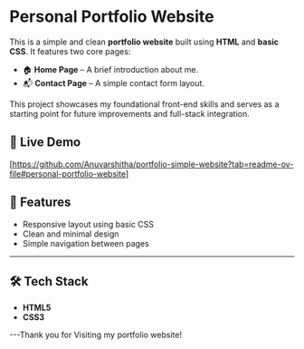 # Personal Portfolio Website

This is a simple and clean **portfolio website** built using **HTML** and **basic CSS**. It features two core pages:

- 🏠 **Home Page** – A brief introduction about me.
- 📬 **Contact Page** – A simple contact form layout.

This project showcases my foundational front-end skills and serves as a starting point for future improvements and full-stack integration.

## 🔗 Live Demo

[https://github.com/Anuvarshitha/portfolio-simple-website?tab=readme-ov-file#personal-portfolio-website]  


## 🚀 Features

- Responsive layout using basic CSS
- Clean and minimal design
- Simple navigation between pages

---

## 🛠️ Tech Stack

- **HTML5**
- **CSS3**
  

---Thank you for Visiting my portfolio website!


